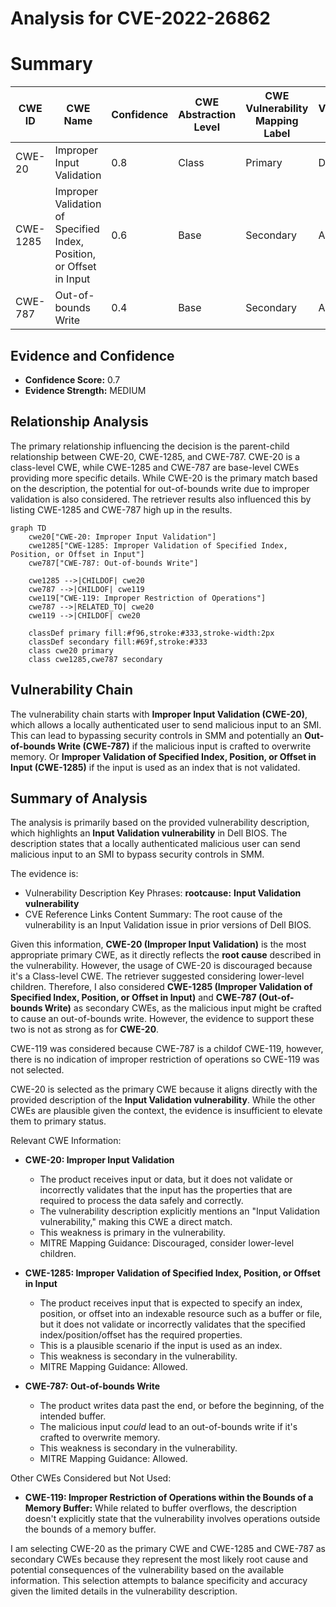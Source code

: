# Analysis for CVE-2022-26862

# Summary
| CWE ID | CWE Name | Confidence | CWE Abstraction Level | CWE Vulnerability Mapping Label | CWE-Vulnerability Mapping Notes |
|---|---|---|---|---|---|
| CWE-20 | Improper Input Validation | 0.8 | Class | Primary | Discouraged |
| CWE-1285 | Improper Validation of Specified Index, Position, or Offset in Input | 0.6 | Base | Secondary | Allowed |
| CWE-787 | Out-of-bounds Write | 0.4 | Base | Secondary | Allowed |

## Evidence and Confidence

*   **Confidence Score:** 0.7
*   **Evidence Strength:** MEDIUM

## Relationship Analysis
The primary relationship influencing the decision is the parent-child relationship between CWE-20, CWE-1285, and CWE-787. CWE-20 is a class-level CWE, while CWE-1285 and CWE-787 are base-level CWEs providing more specific details. While CWE-20 is the primary match based on the description, the potential for out-of-bounds write due to improper validation is also considered. The retriever results also influenced this by listing CWE-1285 and CWE-787 high up in the results.

```mermaid
graph TD
    cwe20["CWE-20: Improper Input Validation"]
    cwe1285["CWE-1285: Improper Validation of Specified Index, Position, or Offset in Input"]
    cwe787["CWE-787: Out-of-bounds Write"]

    cwe1285 -->|CHILDOF| cwe20
    cwe787 -->|CHILDOF| cwe119
    cwe119["CWE-119: Improper Restriction of Operations"]
    cwe787 -->|RELATED_TO| cwe20
    cwe119 -->|CHILDOF| cwe20

    classDef primary fill:#f96,stroke:#333,stroke-width:2px
    classDef secondary fill:#69f,stroke:#333
    class cwe20 primary
    class cwe1285,cwe787 secondary
```

## Vulnerability Chain
The vulnerability chain starts with **Improper Input Validation (CWE-20)**, which allows a locally authenticated user to send malicious input to an SMI. This can lead to bypassing security controls in SMM and potentially an **Out-of-bounds Write (CWE-787)** if the malicious input is crafted to overwrite memory. Or **Improper Validation of Specified Index, Position, or Offset in Input (CWE-1285)** if the input is used as an index that is not validated.

## Summary of Analysis
The analysis is primarily based on the provided vulnerability description, which highlights an **Input Validation vulnerability** in Dell BIOS. The description states that a locally authenticated malicious user can send malicious input to an SMI to bypass security controls in SMM.

The evidence is:
- Vulnerability Description Key Phrases: **rootcause:** **Input Validation vulnerability**
- CVE Reference Links Content Summary: The root cause of the vulnerability is an Input Validation issue in prior versions of Dell BIOS.

Given this information, **CWE-20 (Improper Input Validation)** is the most appropriate primary CWE, as it directly reflects the **root cause** described in the vulnerability. However, the usage of CWE-20 is discouraged because it's a Class-level CWE. The retriever suggested considering lower-level children. Therefore, I also considered **CWE-1285 (Improper Validation of Specified Index, Position, or Offset in Input)** and **CWE-787 (Out-of-bounds Write)** as secondary CWEs, as the malicious input might be crafted to cause an out-of-bounds write. However, the evidence to support these two is not as strong as for **CWE-20**.

CWE-119 was considered because CWE-787 is a childof CWE-119, however, there is no indication of improper restriction of operations so CWE-119 was not selected.

CWE-20 is selected as the primary CWE because it aligns directly with the provided description of the **Input Validation vulnerability**. While the other CWEs are plausible given the context, the evidence is insufficient to elevate them to primary status.

Relevant CWE Information:
- **CWE-20: Improper Input Validation**
  - The product receives input or data, but it does not validate or incorrectly validates that the input has the properties that are required to process the data safely and correctly.
  - The vulnerability description explicitly mentions an "Input Validation vulnerability," making this CWE a direct match.
  - This weakness is primary in the vulnerability.
  - MITRE Mapping Guidance: Discouraged, consider lower-level children.

- **CWE-1285: Improper Validation of Specified Index, Position, or Offset in Input**
  - The product receives input that is expected to specify an index, position, or offset into an indexable resource such as a buffer or file, but it does not validate or incorrectly validates that the specified index/position/offset has the required properties.
  - This is a plausible scenario if the input is used as an index.
  - This weakness is secondary in the vulnerability.
  - MITRE Mapping Guidance: Allowed.

- **CWE-787: Out-of-bounds Write**
  - The product writes data past the end, or before the beginning, of the intended buffer.
  - The malicious input *could* lead to an out-of-bounds write if it's crafted to overwrite memory.
  - This weakness is secondary in the vulnerability.
  - MITRE Mapping Guidance: Allowed.

Other CWEs Considered but Not Used:
- **CWE-119: Improper Restriction of Operations within the Bounds of a Memory Buffer:** While related to buffer overflows, the description doesn't explicitly state that the vulnerability involves operations outside the bounds of a memory buffer.

I am selecting CWE-20 as the primary CWE and CWE-1285 and CWE-787 as secondary CWEs because they represent the most likely root cause and potential consequences of the vulnerability based on the available information. This selection attempts to balance specificity and accuracy given the limited details in the vulnerability description.
